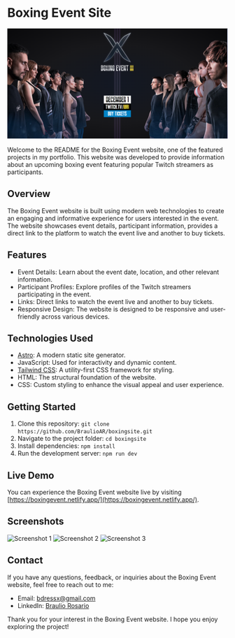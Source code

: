 # Boxing Event Site

![Boxing Event Screenshot](public/bScreenshot.png)

Welcome to the README for the Boxing Event website, one of the featured projects in my portfolio. This website was developed to provide information about an upcoming boxing event featuring popular Twitch streamers as participants.

## Overview

The Boxing Event website is built using modern web technologies to create an engaging and informative experience for users interested in the event. The website showcases event details, participant information, provides a direct link to the platform to watch the event live and another to buy tickets.

## Features

- Event Details: Learn about the event date, location, and other relevant information.
- Participant Profiles: Explore profiles of the Twitch streamers participating in the event.
- Links: Direct links to watch the event live and another to buy tickets.
- Responsive Design: The website is designed to be responsive and user-friendly across various devices.

## Technologies Used

- [Astro](https://astro.build/): A modern static site generator.
- JavaScript: Used for interactivity and dynamic content.
- [Tailwind CSS](https://tailwindcss.com/): A utility-first CSS framework for styling.
- HTML: The structural foundation of the website.
- CSS: Custom styling to enhance the visual appeal and user experience.

## Getting Started

1. Clone this repository: `git clone https://github.com/BraulioAR/boxingsite.git`
2. Navigate to the project folder: `cd boxingsite`
3. Install dependencies: `npm install`
4. Run the development server: `npm run dev`

## Live Demo

You can experience the Boxing Event website live by visiting [https://boxingevent.netlify.app/](https://boxingevent.netlify.app/).

## Screenshots

![Screenshot 1](/path/to/screenshot1.png)
![Screenshot 2](/path/to/screenshot2.png)
![Screenshot 3](/path/to/screenshot3.png)

## Contact

If you have any questions, feedback, or inquiries about the Boxing Event website, feel free to reach out to me:

- Email: [bdressx@gmail.com](mailto:bdressx@gmail.com)
- LinkedIn: [Braulio Rosario](https://www.linkedin.com/in/braulio-rosario-rodriguez-815101218/)

Thank you for your interest in the Boxing Event website. I hope you enjoy exploring the project!